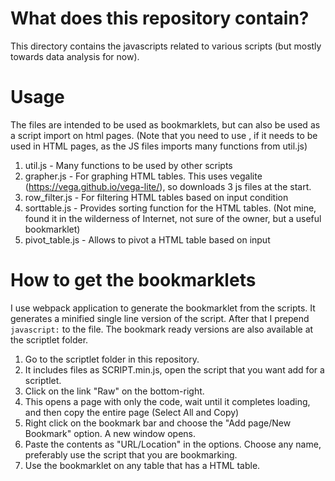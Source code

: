 # What does this repository contain?
  This directory contains the javascripts related to various scripts (but mostly towards data analysis for now).

# Usage
  The files are intended to be used as bookmarklets, but can also be used as a script import on html pages. (Note that you need to use <script type="module" src="script.js"></script>, if it needs to be used in HTML pages, as the JS files imports many functions from util.js)
  
  1. util.js - Many functions to be used by other scripts
  2. grapher.js - For graphing HTML tables. This uses vegalite (https://vega.github.io/vega-lite/), so downloads 3 js files at the start.
  2. row_filter.js - For filtering HTML tables based on input condition
  3. sorttable.js - Provides sorting function for the HTML tables. (Not mine, found it in the wilderness of Internet, not sure of the owner, but a useful bookmarklet)
  4. pivot_table.js - Allows to pivot a HTML table based on input

# How to get the bookmarklets
  I use webpack application to generate the bookmarklet from the scripts. It generates a minified single line version of the script. After that I prepend `javascript:` to the file. The bookmark ready versions are also available at the scriptlet folder.
  
  1. Go to the scriptlet folder in this repository.
  2. It includes files as SCRIPT.min.js, open the script that you want add for a scriptlet.
  3. Click on the link "Raw" on the bottom-right.
  4. This opens a page with only the code, wait until it completes loading, and then copy the entire page (Select All and Copy)
  4. Right click on the bookmark bar and choose the "Add page/New Bookmark" option. A new window opens.
  5. Paste the contents as "URL/Location" in the options. Choose any name, preferably use the script that you are bookmarking.
  6. Use the bookmarklet on any table that has a HTML table. 
